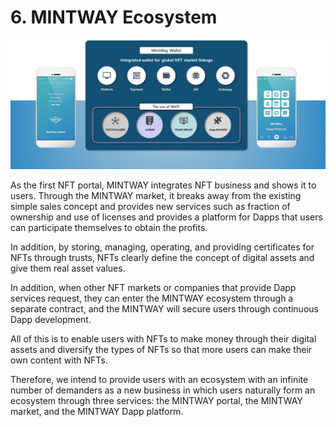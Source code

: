 # 6. MINTWAY Ecosystem

![Figure 20. MINTWAY Ecosystem](../../.gitbook/assets/image20.png)

As the first NFT portal, MINTWAY integrates NFT business and shows it to users. Through the MINTWAY market, it breaks away from the existing simple sales concept and provides new services such as fraction of ownership and use of licenses and provides a platform for Dapps that users can participate themselves to obtain the profits.

In addition, by storing, managing, operating, and providing certificates for NFTs through trusts, NFTs clearly define the concept of digital assets and give them real asset values.

In addition, when other NFT markets or companies that provide Dapp services request, they can enter the MINTWAY ecosystem through a separate contract, and the MINTWAY will secure users through continuous Dapp development.

All of this is to enable users with NFTs to make money through their digital assets and diversify the types of NFTs so that more users can make their own content with NFTs.

Therefore, we intend to provide users with an ecosystem with an infinite number of demanders as a new business in which users naturally form an ecosystem through three services: the MINTWAY portal, the MINTWAY market, and the MINTWAY Dapp platform.
